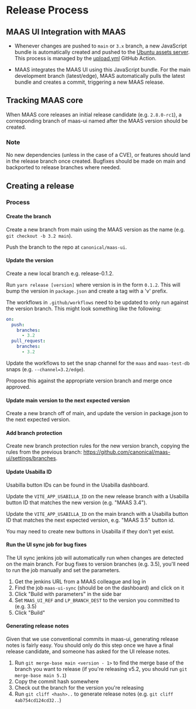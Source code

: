 # Release Process

## MAAS UI Integration with MAAS

- Whenever changes are pushed to `main` or `3.x` branch, a new JavaScript bundle is automatically created and pushed to the [Ubuntu assets server](https://assets.ubuntu.com/manager?tag=auto-upload&q=maas&type=tar.gz). This process is managed by the [upload.yml](https://github.com/canonical/maas-ui/blob/main/.github/workflows/upload.yml) GitHub Action.

- MAAS integrates the MAAS UI using this JavaScript bundle. For the main development branch (latest/edge), MAAS automatically pulls the latest bundle and creates a commit, triggering a new MAAS release.

## Tracking MAAS core

When MAAS core releases an initial release candidate (e.g. `2.8.0-rc1`), a corresponding branch of maas-ui named after the MAAS
version should be created.

### Note

No new dependencies (unless in the case of a CVE), or features should land in
the release branch once created. Bugfixes should be made on main and backported to release branches where needed.

## Creating a release

### Process

#### Create the branch

Create a new branch from main using the MAAS version as the name (e.g. `git checkout -b 3.2 main`).

Push the branch to the repo at `canonical/maas-ui`.

#### Update the version

Create a new local branch e.g. release-0.1.2.

Run `yarn release [version]` where version is in the form `0.1.2`. This will bump the version in `package.json` and create a tag with a 'v' prefix.

The workflows in `.github/workflows` need to be updated to only run against the version
branch. This might look something like the following:

```yaml
on:
  push:
    branches:
      - 3.2
  pull_request:
    branches:
      - 3.2
```

Update the workflows to set the snap channel for the `maas` and
`maas-test-db` snaps (e.g. `--channel=3.2/edge`).

Propose this against the appropriate version branch and merge once approved.

#### Update main version to the next expected version

Create a new branch off of main, and update the version in package.json to the next expected version.

#### Add branch protection

Create new branch protection rules for the new version branch, copying the rules from the previous branch: https://github.com/canonical/maas-ui/settings/branches.

#### Update Usabilla ID

Usabilla button IDs can be found in the Usabilla dashboard.

Update the `VITE_APP_USABILLA_ID` on the new release branch with a Usabilla button ID that matches the new version (e.g. "MAAS 3.4").

Update the `VITE_APP_USABILLA_ID` on the main branch with a Usabilla button ID that matches the next expected version, e.g. "MAAS 3.5" button id.

You may need to create new buttons in Usabilla if they don't yet exist.

#### Run the UI sync job for bug fixes

The UI sync jenkins job will automatically run when changes are detected on the main branch. For bug fixes to version branches (e.g. 3.5), you'll need to run the job manually and set the parameters.

1. Get the jenkins URL from a MAAS colleague and log in
2. Find the job `maas-ui-sync` (should be on the dashboard) and click on it
3. Click "Build with parameters" in the side bar
4. Set `MAAS_UI_REF` and `LP_BRANCH_DEST` to the version you committed to (e.g. 3.5)
5. Click "Build"

#### Generating release notes

Given that we use conventional commits in maas-ui, generating release notes is fairly easy. You should only do this step once we have a final release candidate, and someone has asked for the UI release notes.

1. Run `git merge-base main <version - 1>` to find the merge base of the branch you want to release (if you're releasing v5.2, you should run `git merge-base main 5.1`)
2. Copy the commit hash somewhere
3. Check out the branch for the version you're releasing
4. Run `git cliff <hash>..` to generate release notes (e.g. `git cliff 4ab754cd124cd32..`)

